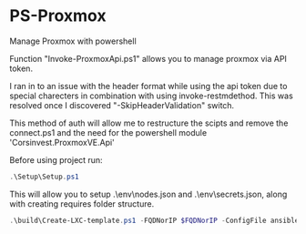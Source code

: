 # PS-Proxmox
Manage Proxmox with powershell

Function "Invoke-ProxmoxApi.ps1" allows you to manage proxmox via API token.

I ran in to an issue with the header format while using the api token due to special charecters in combination with using invoke-restmdethod. This was resolved once I discovered "-SkipHeaderValidation" switch.

This method of auth will allow me to restructure the scipts and remove the connect.ps1 and the need for the powershell module 'Corsinvest.ProxmoxVE.Api'


Before using project run:

```powershell
.\Setup\Setup.ps1
```

This will allow you to setup .\env\nodes.json and .\env\secrets.json, along with creating requires folder structure.


```powershell
.\build\Create-LXC-template.ps1 -FQDNorIP $FQDNorIP -ConfigFile ansible-lxc-template
```